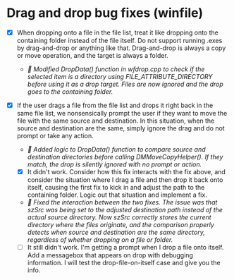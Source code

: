 # Drag and drop bug fixes (winfile)

- [x] When dropping onto a file in the file list, treat it like dropping onto the containing folder instead of the file itself. Do not support running .exes by drag-and-drop or anything like that. Drag-and-drop is always a copy or move operation, and the target is always a folder.
    - *🤖 Modified DropData() function in wfdrop.cpp to check if the selected item is a directory using FILE_ATTRIBUTE_DIRECTORY before using it as a drop target. Files are now ignored and the drop goes to the containing folder.*

- [x] If the user drags a file from the file list and drops it right back in the same file list, we nonsensically prompt the user if they want to move the file with the same source and destination. In this situation, when the source and destination are the same, simply ignore the drag and do not prompt or take any action.
    - *🤖 Added logic to DropData() function to compare source and destination directories before calling DMMoveCopyHelper(). If they match, the drop is silently ignored with no prompt or action.*
    - [x] It didn't work. Consider how this fix interacts with the fix above, and consider the situation where I drag a file and then drop it back onto itself, causing the first fix to kick in and adjust the path to the containing folder. Logic out that situation and implement a fix.
    - *🤖 Fixed the interaction between the two fixes. The issue was that szSrc was being set to the adjusted destination path instead of the actual source directory. Now szSrc correctly stores the current directory where the files originate, and the comparison properly detects when source and destination are the same directory, regardless of whether dropping on a file or folder.*
    - [ ] It still didn't work. I'm getting a prompt when I drop a file onto itself. Add a messagebox that appears on drop with debugging information. I will test the drop-file-on-itself case and give you the info.
